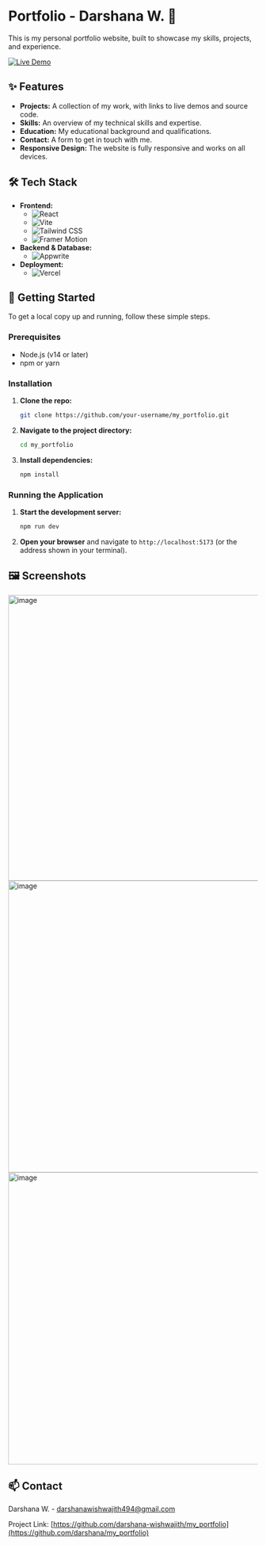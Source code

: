 # Portfolio - Darshana W. 👋

This is my personal portfolio website, built to showcase my skills, projects, and experience.

[![Live Demo](https://img.shields.io/badge/Live_Demo-Visit-brightgreen?style=for-the-badge)]([https://your-live-demo-url.com](https://my-portfolio-ten-iota-19.vercel.app/))

## ✨ Features

- **Projects:** A collection of my work, with links to live demos and source code.
- **Skills:** An overview of my technical skills and expertise.
- **Education:** My educational background and qualifications.
- **Contact:** A form to get in touch with me.
- **Responsive Design:** The website is fully responsive and works on all devices.

## 🛠️ Tech Stack

- **Frontend:**
  - ![React](https://img.shields.io/badge/React-61DAFB?style=for-the-badge&logo=react&logoColor=black)
  - ![Vite](https://img.shields.io/badge/Vite-646CFF?style=for-the-badge&logo=vite&logoColor=white)
  - ![Tailwind CSS](https://img.shields.io/badge/Tailwind_CSS-38B2AC?style=for-the-badge&logo=tailwind-css&logoColor=white)
  - ![Framer Motion](https://img.shields.io/badge/Framer_Motion-0055FF?style=for-the-badge&logo=framer&logoColor=white)
- **Backend & Database:**
  - ![Appwrite](https://img.shields.io/badge/Appwrite-F02E65?style=for-the-badge&logo=appwrite&logoColor=white)
- **Deployment:**
  - ![Vercel](https://img.shields.io/badge/Vercel-000000?style=for-the-badge&logo=vercel&logoColor=white)

## 🚀 Getting Started

To get a local copy up and running, follow these simple steps.

### Prerequisites

- Node.js (v14 or later)
- npm or yarn

### Installation

1.  **Clone the repo:**
    ```sh
    git clone https://github.com/your-username/my_portfolio.git
    ```
2.  **Navigate to the project directory:**
    ```sh
    cd my_portfolio
    ```
3.  **Install dependencies:**
    ```sh
    npm install
    ```

### Running the Application

1.  **Start the development server:**
    ```sh
    npm run dev
    ```
2.  **Open your browser** and navigate to `http://localhost:5173` (or the address shown in your terminal).

## 🖼️ Screenshots

<img width="1340" height="577" alt="image" src="https://github.com/user-attachments/assets/db722e66-2126-45bd-8b25-3be01040691f" />
<br/>
<img width="1336" height="589" alt="image" src="https://github.com/user-attachments/assets/404514f4-fa6d-47ab-9d3f-3a35e2612745" />
<br/>
<img width="1342" height="590" alt="image" src="https://github.com/user-attachments/assets/055b8b8d-c5bb-4b62-a601-ed242ed105cb" />

## 📫 Contact

Darshana W. - [darshanawishwajith494@gmail.com](mailto:darshanawishwajith494@gmail.com)

Project Link: [https://github.com/darshana-wishwajith/my_portfolio](https://github.com/darshana/my_portfolio)
